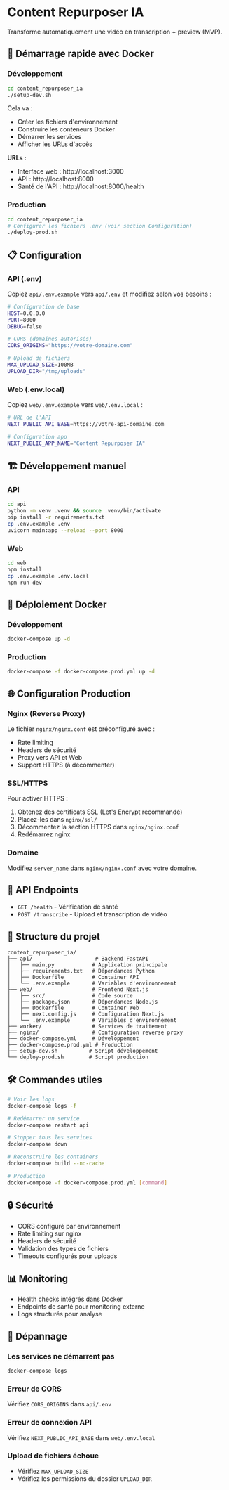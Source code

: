 # Content Repurposer IA

Transforme automatiquement une vidéo en transcription + preview (MVP).

## 🚀 Démarrage rapide avec Docker

### Développement

```bash
cd content_repurposer_ia
./setup-dev.sh
```

Cela va :
- Créer les fichiers d'environnement
- Construire les conteneurs Docker
- Démarrer les services
- Afficher les URLs d'accès

**URLs :**
- Interface web : http://localhost:3000
- API : http://localhost:8000
- Santé de l'API : http://localhost:8000/health

### Production

```bash
cd content_repurposer_ia
# Configurer les fichiers .env (voir section Configuration)
./deploy-prod.sh
```

## 📋 Configuration

### API (.env)
Copiez `api/.env.example` vers `api/.env` et modifiez selon vos besoins :

```bash
# Configuration de base
HOST=0.0.0.0
PORT=8000
DEBUG=false

# CORS (domaines autorisés)
CORS_ORIGINS="https://votre-domaine.com"

# Upload de fichiers
MAX_UPLOAD_SIZE=100MB
UPLOAD_DIR="/tmp/uploads"
```

### Web (.env.local)
Copiez `web/.env.example` vers `web/.env.local` :

```bash
# URL de l'API
NEXT_PUBLIC_API_BASE=https://votre-api-domaine.com

# Configuration app
NEXT_PUBLIC_APP_NAME="Content Repurposer IA"
```

## 🏗️ Développement manuel

### API
```bash
cd api
python -m venv .venv && source .venv/bin/activate
pip install -r requirements.txt
cp .env.example .env
uvicorn main:app --reload --port 8000
```

### Web
```bash
cd web
npm install
cp .env.example .env.local
npm run dev
```

## 🐳 Déploiement Docker

### Développement
```bash
docker-compose up -d
```

### Production
```bash
docker-compose -f docker-compose.prod.yml up -d
```

## 🌐 Configuration Production

### Nginx (Reverse Proxy)
Le fichier `nginx/nginx.conf` est préconfiguré avec :
- Rate limiting
- Headers de sécurité
- Proxy vers API et Web
- Support HTTPS (à décommenter)

### SSL/HTTPS
Pour activer HTTPS :
1. Obtenez des certificats SSL (Let's Encrypt recommandé)
2. Placez-les dans `nginx/ssl/`
3. Décommentez la section HTTPS dans `nginx/nginx.conf`
4. Redémarrez nginx

### Domaine
Modifiez `server_name` dans `nginx/nginx.conf` avec votre domaine.

## 🔧 API Endpoints

- `GET /health` - Vérification de santé
- `POST /transcribe` - Upload et transcription de vidéo

## 📁 Structure du projet

```
content_repurposer_ia/
├── api/                    # Backend FastAPI
│   ├── main.py            # Application principale
│   ├── requirements.txt   # Dépendances Python
│   ├── Dockerfile         # Container API
│   └── .env.example       # Variables d'environnement
├── web/                   # Frontend Next.js
│   ├── src/               # Code source
│   ├── package.json       # Dépendances Node.js
│   ├── Dockerfile         # Container Web
│   ├── next.config.js     # Configuration Next.js
│   └── .env.example       # Variables d'environnement
├── worker/                # Services de traitement
├── nginx/                 # Configuration reverse proxy
├── docker-compose.yml     # Développement
├── docker-compose.prod.yml # Production
├── setup-dev.sh          # Script développement
└── deploy-prod.sh        # Script production
```

## 🛠️ Commandes utiles

```bash
# Voir les logs
docker-compose logs -f

# Redémarrer un service
docker-compose restart api

# Stopper tous les services
docker-compose down

# Reconstruire les containers
docker-compose build --no-cache

# Production
docker-compose -f docker-compose.prod.yml [command]
```

## 🔒 Sécurité

- CORS configuré par environnement
- Rate limiting sur nginx
- Headers de sécurité
- Validation des types de fichiers
- Timeouts configurés pour uploads

## 📊 Monitoring

- Health checks intégrés dans Docker
- Endpoints de santé pour monitoring externe
- Logs structurés pour analyse

## 🚨 Dépannage

### Les services ne démarrent pas
```bash
docker-compose logs
```

### Erreur de CORS
Vérifiez `CORS_ORIGINS` dans `api/.env`

### Erreur de connexion API
Vérifiez `NEXT_PUBLIC_API_BASE` dans `web/.env.local`

### Upload de fichiers échoue
- Vérifiez `MAX_UPLOAD_SIZE`
- Vérifiez les permissions du dossier `UPLOAD_DIR`
